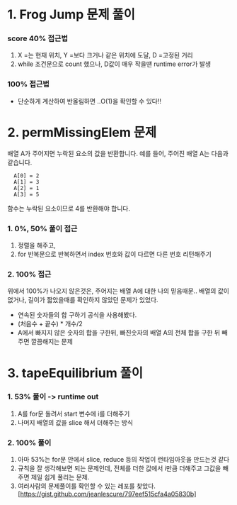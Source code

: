 # 1. Frog Jump 문제 풀이

### score 40% 접근법

1.  X =는 현재 위치, Y =보다 크거나 같은 위치에 도달, D =고정된 거리
2.  while 조건문으로 count 했으나, D값이 매우 작을땐 runtime error가 발생

### 100% 접근법

- 단순하게 계산하여 반올림하면 ..O(1)을 확인할 수 있다!!

# 2. permMissingElem 문제

배열 A가 주어지면 누락된 요소의 값을 반환합니다. 예를 들어, 주어진 배열 A는 다음과 같습니다.

```
  A[0] = 2
  A[1] = 3
  A[2] = 1
  A[3] = 5
```

함수는 누락된 요소이므로 4를 반환해야 합니다.

### 1. 0%, 50% 풀이 접근

1. 정렬을 해주고,
2. for 반복문으로 반복하면서 index 번호와 값이 다르면 다른 번호 리턴해주기

### 2. 100% 접근

위에서 100%가 나오지 않은것은, 주어지는 배열 A에 대한 나의 믿음때문.. 배열의 값이 없거나, 길이가 짧았을때를 확인하지 않았던 문제가 있었다.

- 연속된 숫자들의 합 구하기 공식을 사용해봤다.
- (처음수 + 끝수) \* 개수/2
- A에서 빠지지 않은 숫자의 합을 구한뒤, 빠진숫자의 배열 A의 전체 합을 구한 뒤 빼주면 깔끔해지는 문제

# 3. tapeEquilibrium 풀이

### 1. 53% 풀이 -> runtime out

1. A를 for문 돌려서 start 변수에 i를 더해주기
2. 나머지 배열의 값을 slice 해서 더해주는 방식

### 2. 100% 풀이

1. 아마 53%는 for문 안에서 slice, reduce 등의 작업이 런타임아웃을 만드는것 같다
2. 규칙을 잘 생각해보면 되는 문제인데, 전체를 더한 값에서 i만큼 더해주고 그값을 빼주면 제일 쉽게 풀리는 문제.
3. 여러사람의 문제풀이를 확인할 수 있는 레포를 찾았다.
   [https://gist.github.com/jeanlescure/797eef515cfa4a05830b]
